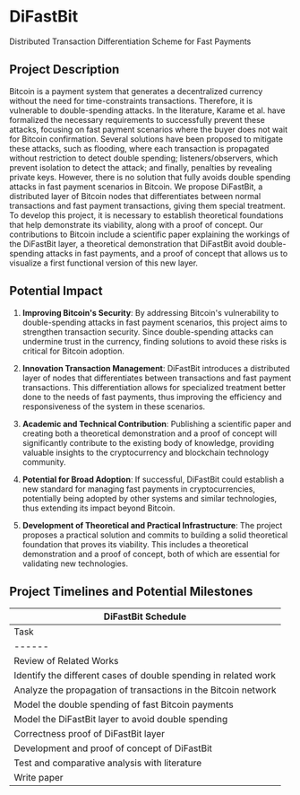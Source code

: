 # DiFastBit

Distributed Transaction Differentiation Scheme for Fast Payments

## Project Description

Bitcoin is a payment system that generates a decentralized currency without the need for time-constraints transactions. Therefore, it is vulnerable to double-spending attacks. In the literature, Karame et al. have formalized the necessary requirements to successfully prevent these attacks, focusing on fast payment scenarios where the buyer does not wait for Bitcoin confirmation. Several solutions have been proposed to mitigate these attacks, such as flooding, where each transaction is propagated without restriction to detect double spending; listeners/observers, which prevent isolation to detect the attack; and finally, penalties by revealing private keys. However, there is no solution that fully avoids double spending attacks in fast payment scenarios in Bitcoin. We propose DiFastBit, a distributed layer of Bitcoin nodes that differentiates between normal transactions and fast payment transactions, giving them special treatment. To develop this project, it is necessary to establish theoretical foundations that help demonstrate its viability, along with a proof of concept. Our contributions to Bitcoin include a scientific paper explaining the workings of the DiFastBit layer, a theoretical demonstration that DiFastBit avoid double-spending attacks in fast payments, and a proof of concept that allows us to visualize a first functional version of this new layer.

## Potential Impact

1. **Improving Bitcoin's Security**: By addressing Bitcoin's vulnerability to double-spending attacks in fast payment scenarios, this project aims to strengthen transaction security. Since double-spending attacks can undermine trust in the currency, finding solutions to avoid these risks is critical for Bitcoin adoption.

2. **Innovation Transaction Management**: DiFastBit introduces a distributed layer of nodes that differentiates between transactions and fast payment transactions. This differentiation allows for specialized treatment better done to the needs of fast payments, thus improving the efficiency and responsiveness of the system in these scenarios.

3. **Academic and Technical Contribution**: Publishing a scientific paper and creating both a theoretical demonstration and a proof of concept will significantly contribute to the existing body of knowledge, providing valuable insights to the cryptocurrency and blockchain technology community.

4. **Potential for Broad Adoption**: If successful, DiFastBit could establish a new standard for managing fast payments in cryptocurrencies, potentially being adopted by other systems and similar technologies, thus extending its impact beyond Bitcoin.

5. **Development of Theoretical and Practical Infrastructure**: The project proposes a practical solution and commits to building  a solid theoretical foundation that proves its viability. This includes a theoretical demonstration and a proof of concept, both of which are essential for validating new technologies.


## Project Timelines and Potential Milestones

| DiFastBit Schedule |
|---|
| Task | Month 1 | Month 2 | Month 3 | Month 4 | Month 5 | Month 6 | Month 7 | Month 8 | Month 9 | Month 10 | Month 11 | Month 12 |
|------|:-:|:-:|:-:|:-:|:-:|:-:|:-:|:-:|:-:|:-:|:-:|:-:|
| Review of Related Works                                         | X       |         |         |         |         |         |         |         |         |          |          |          |
| Identify the different cases of double spending in related work |         | X       |         |         |         |         |         |         |         |          |          |          |
| Analyze the propagation of transactions in the Bitcoin network  |         |         | X       |         |         |         |         |         |         |          |          |          |
| Model the double spending of fast Bitcoin payments              |         |         |         | X       |         |         |         |         |         |          |          |          |
| Model the DiFastBit layer to avoid double spending              |         |         |         |         | X       |         |         |         |         |          |          |          |
| Correctness proof of DiFastBit layer                            |         |         |         |         |         | X       |         |         |         |          |          |          |
| Development and proof of concept of DiFastBit                   |         |         |         |         |         |         | X       | X       |         |          |          |          |
| Test and comparative analysis with literature                   |         |         |         |         |         |         |         |         | X       | X        |          |          |
| Write paper                                                     |         |         |         |         |         |         |         |         |         |          | X        | X        |


